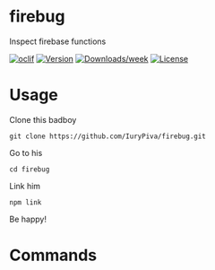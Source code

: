 firebug
=======

Inspect firebase functions 

[![oclif](https://img.shields.io/badge/cli-oclif-brightgreen.svg)](https://oclif.io)
[![Version](https://img.shields.io/npm/v/firebug.svg)](https://npmjs.org/package/firebug)
[![Downloads/week](https://img.shields.io/npm/dw/firebug.svg)](https://npmjs.org/package/firebug)
[![License](https://img.shields.io/npm/l/firebug.svg)](https://github.com/IuryPiva/firebug/blob/master/package.json)

<!-- toc -->
# Usage
Clone this badboy

    git clone https://github.com/IuryPiva/firebug.git

Go to his

    cd firebug

Link him


    npm link

Be happy!

<!-- usage -->
# Commands
<!-- commands -->
